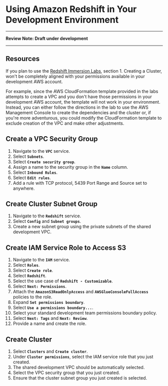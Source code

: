 # Using Amazon Redshift in Your Development Environment

---
**Review Note: Draft under development**

---

## Resources

If you plan to use the [Redshift Immersion Labs](https://redshift-immersion.workshop.aws/en), section 1. Creating a Cluster, won't be completely aligned with your permissions available in your development AWS account.

For example, since the AWS CloudFormation template provided in the labs attempts to create a VPC and you don't have those permissions in your development AWS account, the template will not work in your environment.  Instead, you can either follow the directions in the lab to use the AWS Management Console to create the dependencies and the cluster or, if you're more adventurous, you could modify the CloudFormation template to exclude creation of the VPC and make other adjustments.

## Create a VPC Security Group

1. Navigate to the **`VPC`** service.
2. Select **`Subnets`**.
3. Select **`Create security group`**.
4. Assign a name to the security group in the **`Name`** column.
5. Select **`Inbound Rules`**.
6. Select **`Edit rules`**.
7. Add a rule with TCP protocol, 5439 Port Range and Source set to anywhere.

## Create Cluster Subnet Group

1. Navigate to the **`Redshift`** service.
2. Select **`Config`** and **`Subnet groups`**.
3. Create a new subnet group using the private subnets of the shared development VPC.

## Create IAM Service Role to Access S3

1. Navigate to the **`IAM`** service.
2. Select **`Roles`**.
3. Select **`Create role`**.
4. Select **`Redshift`**.
5. Select the use case of **`Redshift - Customizable`**.
6. Select **`Next: Permissions`**.
7. Attach the **`AmazonS3ReadOnlyAccess`** and **`AWSGlueConsoleFullAccess`** policies to the role.
8. Expand **`Set permissions boundary`**.
9. Select **`Use a permissions boundary...`**.
10. Select your standard development team permissions boundary policy.
11. Select **`Next: Tags`** and **`Next: Review`**.
12. Provide a name and create the role.

## Create Cluster

1. Select **`Clusters`** and **`Create cluster`**.
2. Under **`Cluster permissions`**, select the IAM service role that you just created.
3. The shared development VPC should be automatically selected.
4. Select the VPC security group that you just created.
5. Ensure that the cluster subnet group you just created is selected.